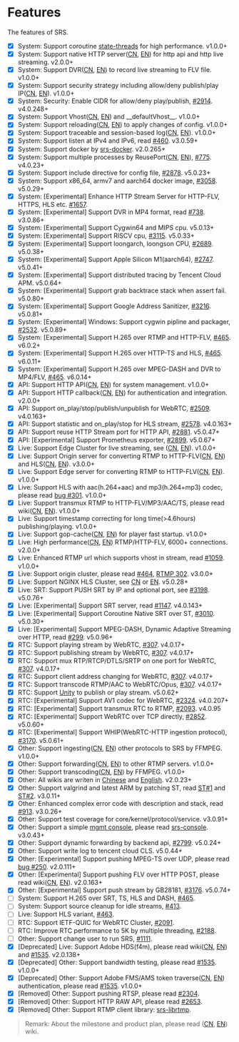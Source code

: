 # Features

The features of SRS.

- [x] System: Support coroutine [state-threads](https://github.com/ossrs/state-threads) for high performance. v1.0.0+
- [x] System: Support native HTTP server([CN](https://ossrs.net/lts/zh-cn/docs/v4/doc/sample-http), [EN](https://ossrs.io/lts/en-us/docs/v4/doc/sample-http)) for http api and http live streaming. v2.0.0+
- [x] System: Support DVR([CN](https://ossrs.net/lts/zh-cn/docs/v4/doc/dvr), [EN](https://ossrs.io/lts/en-us/docs/v4/doc/dvr)) to record live streaming to FLV file. v1.0.0+
- [x] System: Support security strategy including allow/deny publish/play IP([CN](https://ossrs.net/lts/zh-cn/docs/v4/doc/security), [EN](https://ossrs.io/lts/en-us/docs/v4/doc/security)). v1.0.0+
- [x] System: Security: Enable CIDR for allow/deny play/publish, [#2914](https://github.com/ossrs/srs/pull/2914). v4.0.248+
- [x] System: Support Vhost([CN](https://ossrs.net/lts/zh-cn/docs/v4/doc/rtmp-url-vhost), [EN](https://ossrs.io/lts/en-us/docs/v4/doc/rtmp-url-vhost)) and \_\_defaultVhost\_\_. v1.0.0+
- [x] System: Support reloading([CN](https://ossrs.net/lts/zh-cn/docs/v4/doc/reload), [EN](https://ossrs.io/lts/en-us/docs/v4/doc/reload)) to apply changes of config. v1.0.0+
- [x] System: Support traceable and session-based log([CN](https://ossrs.net/lts/zh-cn/docs/v4/doc/log), [EN](https://ossrs.io/lts/en-us/docs/v4/doc/log)). v1.0.0+
- [x] System: Support listen at IPv4 and IPv6, read [#460](https://github.com/ossrs/srs/issues/460). v3.0.59+
- [x] System: Support docker by [srs-docker](https://hub.docker.com/r/ossrs/srs/tags). v2.0.265+
- [x] System: Support multiple processes by ReusePort([CN](https://ossrs.net/lts/zh-cn/docs/v4/doc/reuse-port), [EN](https://ossrs.io/lts/en-us/docs/v4/doc/reuse-port)), [#775](https://github.com/ossrs/srs/issues/775). v4.0.23+
- [x] System: Support include directive for config file, [#2878](https://github.com/ossrs/srs/pull/2878). v5.0.23+
- [x] System: Support x86_64, armv7 and aarch64 docker image, [#3058](https://github.com/ossrs/srs/pull/3058). v5.0.29+
- [x] System: [Experimental] Enhance HTTP Stream Server for HTTP-FLV, HTTPS, HLS etc. [#1657](https://github.com/ossrs/srs/issues/1657).
- [x] System: [Experimental] Support DVR in MP4 format, read [#738](https://github.com/ossrs/srs/issues/738). v3.0.86+
- [x] System: [Experimental] Support Cygwin64 and MIPS cpu. v5.0.13+
- [x] System: [Experimental] Support RISCV cpu, [#3115](https://github.com/ossrs/srs/pull/3115). v5.0.33+
- [x] System: [Experimental] Support loongarch, loongson CPU, [#2689](https://github.com/ossrs/srs/issues/2689).  v5.0.38+
- [x] System: [Experimental] Support Apple Silicon M1(aarch64), [#2747](https://github.com/ossrs/srs/issues/2747). v5.0.41+
- [x] System: [Experimental] Support distributed tracing by Tencent Cloud APM. v5.0.64+
- [x] System: [Experimental] Support grab backtrace stack when assert fail. v5.0.80+
- [x] System: [Experimental] Support Google Address Sanitizer, [#3216](https://github.com/ossrs/srs/issues/3216). v5.0.81+
- [x] System: [Experimental] Windows: Support cygwin pipline and packager, [#2532](https://github.com/ossrs/srs/issues/2532). v5.0.89+
- [x] System: [Experimental] Support H.265 over RTMP and HTTP-FLV, [#465](https://github.com/ossrs/srs/issues/465). v6.0.2+
- [x] System: [Experimental] Support H.265 over HTTP-TS and HLS, [#465](https://github.com/ossrs/srs/issues/465). v6.0.11+
- [x] System: [Experimental] Support H.265 over MPEG-DASH and DVR to MP4/FLV, [#465](https://github.com/ossrs/srs/issues/465). v6.0.14+
- [x] API: Support HTTP API([CN](https://ossrs.net/lts/zh-cn/docs/v4/doc/http-api), [EN](https://ossrs.io/lts/en-us/docs/v4/doc/http-api)) for system management. v1.0.0+
- [x] API: Support HTTP callback([CN](https://ossrs.net/lts/zh-cn/docs/v4/doc/http-callback), [EN](https://ossrs.io/lts/en-us/docs/v4/doc/http-callback)) for authentication and integration. v2.0.0+
- [x] API: Support on_play/stop/publish/unpublish for WebRTC, [#2509](https://github.com/ossrs/srs/issues/2509). v4.0.163+
- [x] API: Support statistic and on_play/stop for HLS stream, [#2578](https://github.com/ossrs/srs/issues/2578). v4.0.163+
- [x] API: Support reuse HTTP Stream port for HTTP API, [#2881](https://github.com/ossrs/srs/issues/2881). v5.0.47+
- [x] API: [Experimental] Support Prometheus exporter, [#2899](https://github.com/ossrs/srs/issues/2899). v5.0.67+
- [x] Live: Support Edge Cluster for live streaming, see ([CN](https://ossrs.net/lts/zh-cn/docs/v4/doc/edge), [EN](https://ossrs.io/lts/en-us/docs/v4/doc/edge)). v1.0.0+
- [x] Live: Support Origin server for converting RTMP to HTTP-FLV([CN](https://ossrs.net/lts/zh-cn/docs/v4/doc/sample-http-flv), [EN](https://ossrs.io/lts/en-us/docs/v4/doc/sample-http-flv)) and HLS([CN](https://ossrs.net/lts/zh-cn/docs/v4/doc/delivery-hls), [EN](https://ossrs.io/lts/en-us/docs/v4/doc/delivery-hls)). v3.0.0+
- [x] Live: Support Edge server for converting RTMP to HTTP-FLV([CN](https://ossrs.net/lts/zh-cn/docs/v4/doc/sample-http-flv), [EN](https://ossrs.io/lts/en-us/docs/v4/doc/sample-http-flv)). v1.0.0+
- [x] Live: Support HLS with aac(h.264+aac) and mp3(h.264+mp3) codec, please read [bug #301](https://github.com/ossrs/srs/issues/301). v1.0.0+
- [x] Live: Support transmux RTMP to HTTP-FLV/MP3/AAC/TS, please read wiki([CN](https://ossrs.net/lts/zh-cn/docs/v4/doc/delivery-http-flv), [EN](https://ossrs.net/lts/zh-cn/docs/v4/doc/delivery-http-flv)). v1.0.0+
- [x] Live: Support timestamp correcting for long time(>4.6hours) publishing/playing. v1.0.0+
- [x] Live: Support gop-cache([CN](https://ossrs.net/lts/zh-cn/docs/v4/doc/low-latency#gop-cache), [EN](https://ossrs.io/lts/en-us/docs/v4/doc/low-latency#gop-cache)) for player fast startup. v1.0.0+
- [x] Live: High performance([CN](https://ossrs.net/lts/zh-cn/docs/v4/doc/performance), [EN](https://ossrs.io/lts/en-us/docs/v4/doc/performance)) RTMP/HTTP-FLV, 6000+ connections. v2.0.0+
- [x] Live: Enhanced RTMP url which supports vhost in stream, read [#1059](https://github.com/ossrs/srs/issues/1059). v1.0.0+
- [x] Live: Support origin cluster, please read [#464](https://github.com/ossrs/srs/issues/464), [RTMP 302](https://github.com/ossrs/srs/issues/92). v3.0.0+
- [x] Live: Support NGINX HLS Cluster, see [CN](https://ossrs.net/lts/zh-cn/docs/v4/doc/sample-hls-cluster) or [EN](https://ossrs.io/lts/en-us/docs/v4/doc/sample-hls-cluster). v5.0.28+
- [x] Live: SRT: Support PUSH SRT by IP and optional port, see [#3198](https://github.com/ossrs/srs/issues/3198). v5.0.76+
- [x] Live: [Experimental] Support SRT server, read [#1147](https://github.com/ossrs/srs/issues/1147). v4.0.143+
- [x] Live: [Experimental] Support Coroutine Native SRT over ST, [#3010](https://github.com/ossrs/srs/pull/3010). v5.0.30+
- [x] Live: [Experimental] Support MPEG-DASH, Dynamic Adaptive Streaming over HTTP, read [#299](https://github.com/ossrs/srs/issues/299). v5.0.96+
- [x] RTC: Support playing stream by WebRTC, [#307](https://github.com/ossrs/srs/issues/307). v4.0.17+
- [x] RTC: Support publishing stream by WebRTC, [#307](https://github.com/ossrs/srs/issues/307). v4.0.17+
- [x] RTC: Support mux RTP/RTCP/DTLS/SRTP on one port for WebRTC, [#307](https://github.com/ossrs/srs/issues/307). v4.0.17+
- [x] RTC: Support client address changing for WebRTC, [#307](https://github.com/ossrs/srs/issues/307). v4.0.17+
- [x] RTC: Support transcode RTMP/AAC to WebRTC/Opus, [#307](https://github.com/ossrs/srs/issues/307). v4.0.17+
- [x] RTC: Support [Unity](https://github.com/ossrs/srs-unity) to publish or play stream. v5.0.62+
- [x] RTC: [Experimental] Support AV1 codec for WebRTC, [#2324](https://github.com/ossrs/srs/issues/2324). v4.0.207+
- [x] RTC: [Experimental] Support transmux RTC to RTMP, [#2093](https://github.com/ossrs/srs/issues/2093). v4.0.95
- [x] RTC: [Experimental] Support WebRTC over TCP directly, [#2852](https://github.com/ossrs/srs/issues/2852). v5.0.60+
- [x] RTC: [Experimental] Support WHIP(WebRTC-HTTP ingestion protocol), [#3170](https://github.com/ossrs/srs/issues/3170). v5.0.61+
- [x] Other: Support ingesting([CN](https://ossrs.net/lts/zh-cn/docs/v4/doc/ingest), [EN](https://ossrs.io/lts/en-us/docs/v4/doc/ingest)) other protocols to SRS by FFMPEG. v1.0.0+
- [x] Other: Support forwarding([CN](https://ossrs.net/lts/zh-cn/docs/v4/doc/forward), [EN](https://ossrs.io/lts/en-us/docs/v4/doc/forward)) to other RTMP servers. v1.0.0+
- [x] Other: Support transcoding([CN](https://ossrs.net/lts/zh-cn/docs/v4/doc/ffmpeg), [EN](https://ossrs.io/lts/en-us/docs/v4/doc/ffmpeg)) by FFMPEG. v1.0.0+
- [x] Other: All wikis are writen in [Chinese](https://ossrs.net) and [English](https://ossrs.io). v2.0.23+
- [x] Other: Support valgrind and latest ARM by patching ST, read [ST#1](https://github.com/ossrs/state-threads/issues/1) and [ST#2](https://github.com/ossrs/state-threads/issues/2). v3.0.11+
- [x] Other: Enhanced complex error code with description and stack, read [#913](https://github.com/ossrs/srs/issues/913). v3.0.26+
- [x] Other: Support test coverage for core/kernel/protocol/service. v3.0.91+
- [x] Other: Support a simple [mgmt console](http://ossrs.net/console/), please read [srs-console](https://github.com/ossrs/srs-console). v3.0.43+
- [x] Other: Support dynamic forwarding by backend api, [#2799](https://github.com/ossrs/srs/pull/2799). v5.0.24+
- [x] Other: Support write log to tencent cloud CLS. v5.0.44+
- [x] Other: [Experimental] Support pushing MPEG-TS over UDP, please read [bug #250](https://github.com/ossrs/srs/issues/250). v2.0.111+
- [x] Other: [Experimental] Support pushing FLV over HTTP POST, please read wiki([CN](https://ossrs.net/lts/zh-cn/docs/v4/doc/streamer#push-http-flv-to-srs), [EN](https://ossrs.io/lts/en-us/docs/v4/doc/streamer#push-http-flv-to-srs)). v2.0.163+
- [x] Other: [Experimental] Support push stream by GB28181, [#3176](https://github.com/ossrs/srs/issues/3176). v5.0.74+
- [ ] System: Support H.265 over SRT, TS, HLS and DASH, [#465](https://github.com/ossrs/srs/issues/465).
- [ ] System: Support source cleanup for idle streams, [#413](https://github.com/ossrs/srs/issues/413).
- [ ] Live: Support HLS variant, [#463](https://github.com/ossrs/srs/issues/463).
- [ ] RTC: Support IETF-QUIC for WebRTC Cluster, [#2091](https://github.com/ossrs/srs/issues/2091).
- [ ] RTC: Improve RTC performance to 5K by multiple threading, [#2188](https://github.com/ossrs/srs/issues/2188).
- [ ] Other: Support change user to run SRS, [#1111](https://github.com/ossrs/srs/issues/1111).
- [x] [Deprecated] Live: Support Adobe HDS(f4m), please read wiki([CN](https://ossrs.net/lts/zh-cn/docs/v4/doc/delivery-hds), [EN](https://ossrs.io/lts/en-us/docs/v4/doc/delivery-hds)) and [#1535](https://github.com/ossrs/srs/issues/1535). v2.0.138+
- [x] [Deprecated] Other: Support bandwidth testing, please read [#1535](https://github.com/ossrs/srs/issues/1535). v1.0.0+
- [x] [Deprecated] Other: Support Adobe FMS/AMS token traverse([CN](https://ossrs.net/lts/zh-cn/docs/v4/doc/drm#tokentraverse), [EN](https://ossrs.io/lts/en-us/docs/v4/doc/drm#tokentraverse)) authentication, please read [#1535](https://github.com/ossrs/srs/issues/1535). v1.0.0+
- [x] [Removed] Other: Support pushing RTSP, please read [#2304](https://github.com/ossrs/srs/issues/2304#issuecomment-826009290).
- [x] [Removed] Other: Support HTTP RAW API, please read [#2653](https://github.com/ossrs/srs/issues/2653).
- [x] [Removed] Other: Support RTMP client library: [srs-librtmp](https://github.com/ossrs/srs-librtmp).

> Remark: About the milestone and product plan, please read ([CN](https://ossrs.net/lts/zh-cn/product), [EN](https://ossrs.io/lts/en-us/product)) wiki.

